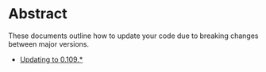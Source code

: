 # Abstract

These documents outline how to update your code due to breaking changes between major versions.

- [Updating to 0.109.*](./Update-0.109.md)